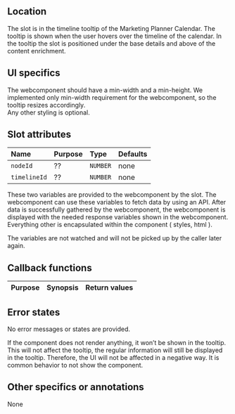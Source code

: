 ## Location
The slot is in the timeline tooltip of the Marketing Planner Calendar. The tooltip is shown when the user hovers over the timeline of the calendar.
In the tooltip the slot is positioned under the base details and above of the content enrichment.

## UI specifics
The webcomponent should have a min-width and a min-height. We implemented only min-width requirement for the webcomponent, so the tooltip resizes accordingly.\
Any other styling is optional.

## Slot attributes
| Name        | Purpose       | Type       | Defaults |
|:------------|:--------------|:-----------|:---------|
| `nodeId`    | ??            | `NUMBER`   | none     |
| `timelineId`| ??            | `NUMBER`   | none     | 

These two variables are provided to the webcomponent by the slot. The webcomponent can use these variables to fetch data by using an API. After data is successfully gathered by the webcomponent, the webcomponent is displayed with the needed response variables shown in the webcomponent. Everything other is encapsulated within the component ( styles, html ). 

The variables are not watched and will not be picked up by the caller later again. 

## Callback functions
| Purpose       | Synopsis   | Return values |
|---------------|:-----:| --------:|

## Error states
No error messages or states are provided.

If the component does not render anything, it won’t be shown in the tooltip. This will not affect the tooltip, the regular information will still be displayed in the tooltip. Therefore, the UI will not be affected in a negative way. It is common behavior to not show the component.

## Other specifics or annotations
None
